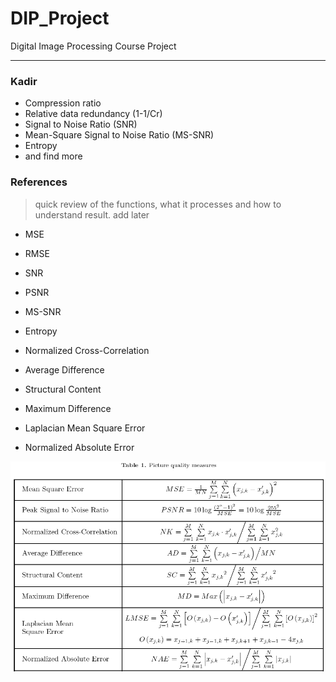# DIP_Project
Digital Image Processing Course Project

-----

### Kadir
* Compression ratio
* Relative data redundancy (1-1/Cr)
* Signal to Noise Ratio (SNR)
* Mean-Square Signal to Noise Ratio (MS-SNR)
* Entropy
* and find more

### References
> quick review of the functions, what it processes and how to understand result. add later

* MSE
* RMSE
* SNR
* PSNR
* MS-SNR
* Entropy

* Normalized Cross-Correlation
* Average Difference
* Structural Content
* Maximum Difference
* Laplacian Mean Square Error
* Normalized Absolute Error

[![Reference](src/Reference.PNG)](src/Reference.PNG)


